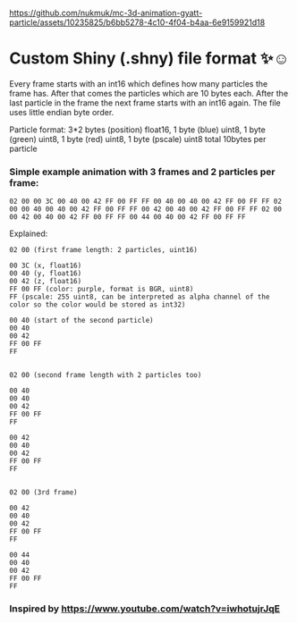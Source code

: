 https://github.com/nukmuk/mc-3d-animation-gyatt-particle/assets/10235825/b6bb5278-4c10-4f04-b4aa-6e9159921d18

# Custom Shiny (.shny) file format ✨☺️
Every frame starts with an int16 which defines how many particles the frame has. After that comes the particles which are 10 bytes each. After the last particle in the frame the next frame starts with an int16 again. The file uses little endian byte order.  

Particle format: 3\*2 bytes (position) float16, 1 byte (blue) uint8, 1 byte (green) uint8, 1 byte (red) uint8, 1 byte (pscale) uint8
total 10bytes per particle  

### Simple example animation with 3 frames and 2 particles per frame:  
```hex
02 00 00 3C 00 40 00 42 FF 00 FF FF 00 40 00 40 00 42 FF 00 FF FF 02 00 00 40 00 40 00 42 FF 00 FF FF 00 42 00 40 00 42 FF 00 FF FF 02 00 00 42 00 40 00 42 FF 00 FF FF 00 44 00 40 00 42 FF 00 FF FF
```

Explained:
```hex
02 00 (first frame length: 2 particles, uint16)

00 3C (x, float16)
00 40 (y, float16)
00 42 (z, float16)
FF 00 FF (color: purple, format is BGR, uint8)
FF (pscale: 255 uint8, can be interpreted as alpha channel of the color so the color would be stored as int32)

00 40 (start of the second particle)
00 40
00 42
FF 00 FF
FF


02 00 (second frame length with 2 particles too)

00 40
00 40
00 42
FF 00 FF
FF

00 42
00 40
00 42
FF 00 FF
FF


02 00 (3rd frame)

00 42
00 40
00 42
FF 00 FF
FF

00 44
00 40
00 42
FF 00 FF
FF
```

### Inspired by https://www.youtube.com/watch?v=iwhotujrJqE
